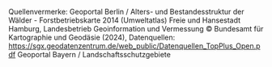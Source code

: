 Quellenvermerke:
Geoportal Berlin / Alters- und Bestandesstruktur der Wälder - Forstbetriebskarte 2014 (Umweltatlas)
Freie und Hansestadt Hamburg, Landesbetrieb Geoinformation und Vermessung
© Bundesamt für Kartographie und Geodäsie (2024), Datenquellen: https://sgx.geodatenzentrum.de/web_public/Datenquellen_TopPlus_Open.pdf
Geoportal Bayern / Landschaftsschutzgebiete
